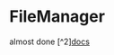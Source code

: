 # FileManager
almost done
[^2][docs](http://sharing-4269.infinityfreeapp.com/old/F2ileManager.html)
